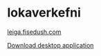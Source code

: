 # lokaverkefni

[leiga.fisedush.com](https://leiga.fisedush.com)

[Download desktop application](/desktop/Installer/DesktopInstaller/bin/Debug/DesktopInstaller.exe?raw=true)
